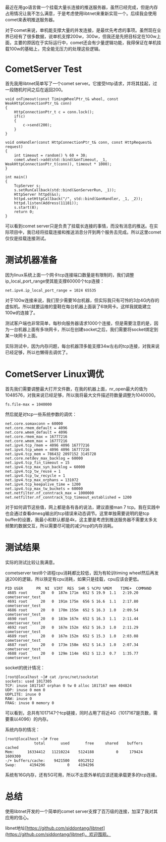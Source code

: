 最近在用go语言做一个挂载大量长连接的推送服务器，虽然已经完成，但是内存占用情况让我不怎么满意，于是考虑使用libtnet来重新实现一个。后续我会使用comet来表明推送服务器。

对于comet来说，单机能支撑大量的并发连接，是最优先考虑的事项。虽然现在业界已经有了很多数据，说单机支撑200w，300w，但我还是先把目标定在100w上面，主要的原因在于实际运行中，comet还会有少量逻辑功能，我得保证在单机挂载100w的基础上，完全能无压力的处理这些逻辑。

# CometServer Test

首先我用libtnet简单写了一个comet server。它接受http请求，并将其挂起，过一段随机时间之后在返回200。

    void onTimeout(const TimingWheelPtr_t& wheel, const WeakHttpConnectionPtr_t& conn)
    {
        HttpConnectionPtr_t c = conn.lock();
        if(c)
        {
            c->send(200);
        } 
    }
    
    void onHandler(const HttpConnectionPtr_t& conn, const HttpRequest& request)
    {
        int timeout = random() % 60 + 30;
        comet.wheel->add(std::bind(&onTimeout, _1, WeakHttpConnectionPtr_t(conn)), timeout * 1000);
    }
    
    int main()
    {
        TcpServer s;        
        s.setRunCallback(std::bind(&onServerRun, _1));
        HttpServer httpd(&s);
        httpd.setHttpCallback("/", std::bind(&onHandler, _1, _2));
        httpd.listen(Address(11181));
        s.start(8);
        return 0; 
    }


可以看到comet server只是负责了挂载长连接的事情，而没有消息的推送。在实际项目中，我已经将挂载连接和推送消息分开到两个服务去完成。所以这里comet仅仅是挂载连接测试。

# 测试机器准备

因为linux系统上面一个网卡tcp连接端口数量是有限制的，我们调整ip_local_port_range使其能支撑60000个tcp连接：

    net.ipv4.ip_local_port_range = 1024 65535

对于100w连接来说，我们至少需要16台机器，但实际我只有可怜的3台4G内存的虚拟机。所以就要运维的童鞋在每台机器上面装了6块网卡。这样我就能建立100w的连接了。

测试客户端也非常简单，每秒向服务器请求1000个连接，但是需要注意的是，因为一台机器上面有多块网卡，所以在创建socket之后，我们需要将socket绑定到某一块网卡上面。

实际测试中，因为内存问题，每台机器顶多能支撑34w左右的tcp连接，对我来说已经足够，所以也懒得去调优了。

# CometServer Linux调优

首先我们需要调整最大打开文件数，在我的机器上面，nr_open最大的值为1048576，对我来说已经足够，所以我将最大文件描述符数量调整为1040000。

    fs.file-max = 1040000

然后就是对tcp一些系统参数的调优：

    net.core.somaxconn = 60000
    net.core.rmem_default = 4096
    net.core.wmem_default = 4096
    net.core.rmem_max = 16777216
    net.core.wmem_max = 16777216
    net.ipv4.tcp_rmem = 4096 4096 16777216
    net.ipv4.tcp_wmem = 4096 4096 16777216
    net.ipv4.tcp_mem = 786432 2097152 3145728
    net.core.netdev_max_backlog = 60000
    net.ipv4.tcp_fin_timeout = 15
    net.ipv4.tcp_max_syn_backlog = 60000
    net.ipv4.tcp_tw_reuse = 1
    net.ipv4.tcp_tw_recycle = 1
    net.ipv4.tcp_max_orphans = 131072
    net.ipv4.tcp_keepalive_time = 1200
    net.ipv4.tcp_max_tw_buckets = 60000
    net.netfilter.nf_conntrack_max = 1000000
    net.netfilter.nf_conntrack_tcp_timeout_established = 1200

对于如何调节这些值，网上都是各有各的说法，建议直接man 7 tcp。我在实践中也会通过查看dmesg输出的tcp错误来动态调节。这里单独需要说明的是tcp buffer的设置，我最小和默认都是4k，这主要是考虑到推送服务器不需要太多太频繁的数据交互，所以需要尽可能的减少tcp的内存消耗。

# 测试结果

实际的测试比较让我满意。

cometserver test8个进程cpu消耗都比较低，因为有轮训timing wheel然后再发送200的逻辑，所以铁定有cpu消耗，如果只是挂载，cpu应该会更低。

    PID USER      PR  NI  VIRT  RES  SHR S %CPU %MEM    TIME+  COMMAND                                                                                                       
     4685 root      20   0  187m 171m  652 S 19.9  1.1   2:19.20 cometserver_test                                                                                                
     4691 root      20   0  191m 175m  656 S 16.6  1.1   2:17.80 cometserver_test                                                                                                
     4686 root      20   0  170m 155m  652 S 16.3  1.0   2:09.54 cometserver_test                                                                                                
     4690 root      20   0  183m 167m  652 S 16.3  1.1   2:11.44 cometserver_test                                                                                                
     4692 root      20   0  167m 152m  652 S 16.3  1.0   2:11.29 cometserver_test                                                                                                
     4689 root      20   0  167m 152m  652 S 15.3  1.0   2:03.08 cometserver_test                                                                                                
     4687 root      20   0  173m 158m  652 S 14.3  1.0   2:07.34 cometserver_test                                                                                                
     4688 root      20   0  129m 114m  652 S 12.3  0.7   1:35.77 cometserver_test
    
socket的统计情况：
    
    [root@localhost ~]# cat /proc/net/sockstat
    sockets: used 1017305
    TCP: inuse 1017147 orphan 0 tw 0 alloc 1017167 mem 404824
    UDP: inuse 0 mem 0
    UDPLITE: inuse 0
    RAW: inuse 0
    FRAG: inuse 0 memory 0
    
可以看到，总共有1017147个tcp链接，同时占用了将近4G（1017167是页数，需要乘以4096）的内存。
    
系统内存的情况：

    [root@localhost ~]# free
                 total       used       free     shared    buffers     cached
    Mem:      16334412   11210224    5124188          0     179424    1609300
    -/+ buffers/cache:    9421500    6912912
    Swap:      4194296          0    4194296
    
系统有16G内存，还有5G可用，所以不出意外单机应该还能承载更多的tcp连接。

# 总结

使用libtnet开发的一个简单的comet server支撑了百万级的连接，加深了我对其应用的信心。

libnet地址[https://github.com/siddontang/libtnet](https://github.com/siddontang/libtnet)，欢迎围观。